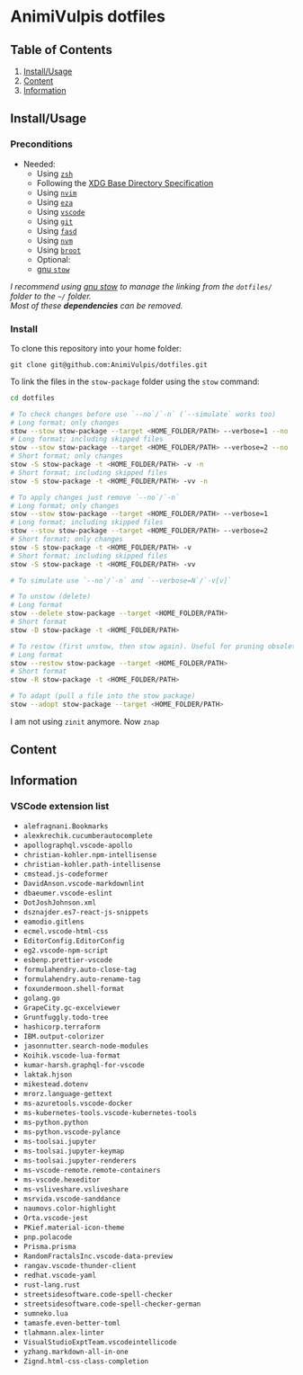 # AnimiVulpis dotfiles

## Table of Contents

1. [Install/Usage](#installusage)
2. [Content](#content)
3. [Information](#information)

## Install/Usage

### Preconditions

- Needed:
  - Using [`zsh`](https://www.zsh.org/)
  - Following the [XDG Base Directory Specification](https://specifications.freedesktop.org/basedir-spec/basedir-spec-latest.html)
  - Using [`nvim`](https://github.com/neovim/neovim)
  - Using [`eza`](https://github.com/eza-community/eza)
  - Using [`vscode`](https://code.visualstudio.com/)
  - Using [`git`](https://git-scm.com/)
  - Using [`fasd`](https://github.com/clvv/fasd)
  - Using [`nvm`](https://github.com/nvm-sh/nvm)
  - Using [`broot`](https://github.com/Canop/broot)
  - Optional:
  - [gnu `stow`](https://www.gnu.org/software/stow/)

_I recommend using [gnu stow](https://www.gnu.org/software/stow/) to manage the linking from the `dotfiles/` folder to the `~/` folder._  
_Most of these **dependencies** can be removed._

### Install

To clone this repository into your home folder:

    git clone git@github.com:AnimiVulpis/dotfiles.git

To link the files in the `stow-package` folder using the `stow` command:

```bash
cd dotfiles

# To check changes before use `--no`/`-n` (`--simulate` works too)
# Long format; only changes
stow --stow stow-package --target <HOME_FOLDER/PATH> --verbose=1 --no
# Long format; including skipped files
stow --stow stow-package --target <HOME_FOLDER/PATH> --verbose=2 --no
# Short format; only changes
stow -S stow-package -t <HOME_FOLDER/PATH> -v -n
# Short format; including skipped files
stow -S stow-package -t <HOME_FOLDER/PATH> -vv -n

# To apply changes just remove `--no`/`-n`
# Long format; only changes
stow --stow stow-package --target <HOME_FOLDER/PATH> --verbose=1
# Long format; including skipped files
stow --stow stow-package --target <HOME_FOLDER/PATH> --verbose=2
# Short format; only changes
stow -S stow-package -t <HOME_FOLDER/PATH> -v
# Short format; including skipped files
stow -S stow-package -t <HOME_FOLDER/PATH> -vv

# To simulate use `--no`/`-n` and `--verbose=N`/`-v[v]`

# To unstow (delete)
# Long format
stow --delete stow-package --target <HOME_FOLDER/PATH>
# Short format
stow -D stow-package -t <HOME_FOLDER/PATH>

# To restow (first unstow, then stow again). Useful for pruning obsolete symlinks
# Long format
stow --restow stow-package --target <HOME_FOLDER/PATH>
# Short format
stow -R stow-package -t <HOME_FOLDER/PATH>

# To adapt (pull a file into the stow package)
stow --adopt stow-package --target <HOME_FOLDER/PATH>
```

I am not using `zinit` anymore. Now `znap`

## Content

## Information

### VSCode extension list

- `alefragnani.Bookmarks`
- `alexkrechik.cucumberautocomplete`
- `apollographql.vscode-apollo`
- `christian-kohler.npm-intellisense`
- `christian-kohler.path-intellisense`
- `cmstead.js-codeformer`
- `DavidAnson.vscode-markdownlint`
- `dbaeumer.vscode-eslint`
- `DotJoshJohnson.xml`
- `dsznajder.es7-react-js-snippets`
- `eamodio.gitlens`
- `ecmel.vscode-html-css`
- `EditorConfig.EditorConfig`
- `eg2.vscode-npm-script`
- `esbenp.prettier-vscode`
- `formulahendry.auto-close-tag`
- `formulahendry.auto-rename-tag`
- `foxundermoon.shell-format`
- `golang.go`
- `GrapeCity.gc-excelviewer`
- `Gruntfuggly.todo-tree`
- `hashicorp.terraform`
- `IBM.output-colorizer`
- `jasonnutter.search-node-modules`
- `Koihik.vscode-lua-format`
- `kumar-harsh.graphql-for-vscode`
- `laktak.hjson`
- `mikestead.dotenv`
- `mrorz.language-gettext`
- `ms-azuretools.vscode-docker`
- `ms-kubernetes-tools.vscode-kubernetes-tools`
- `ms-python.python`
- `ms-python.vscode-pylance`
- `ms-toolsai.jupyter`
- `ms-toolsai.jupyter-keymap`
- `ms-toolsai.jupyter-renderers`
- `ms-vscode-remote.remote-containers`
- `ms-vscode.hexeditor`
- `ms-vsliveshare.vsliveshare`
- `msrvida.vscode-sanddance`
- `naumovs.color-highlight`
- `Orta.vscode-jest`
- `PKief.material-icon-theme`
- `pnp.polacode`
- `Prisma.prisma`
- `RandomFractalsInc.vscode-data-preview`
- `rangav.vscode-thunder-client`
- `redhat.vscode-yaml`
- `rust-lang.rust`
- `streetsidesoftware.code-spell-checker`
- `streetsidesoftware.code-spell-checker-german`
- `sumneko.lua`
- `tamasfe.even-better-toml`
- `tlahmann.alex-linter`
- `VisualStudioExptTeam.vscodeintellicode`
- `yzhang.markdown-all-in-one`
- `Zignd.html-css-class-completion`
